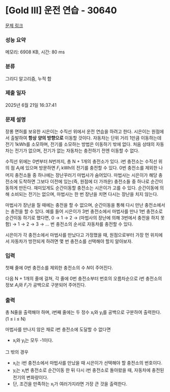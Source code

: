 # [Gold III] 운전 연습 - 30640 

[문제 링크](https://www.acmicpc.net/problem/30640) 

### 성능 요약

메모리: 6908 KB, 시간: 80 ms

### 분류

그리디 알고리즘, 누적 합

### 제출 일자

2025년 6월 21일 16:37:41

### 문제 설명

<p>장롱 면허를 보유한 시은이는 수직선 위에서 운전 연습을 하려고 한다. 시은이는 원점에서 출발하여 <strong>항상</strong> <strong>양의 방향으로</strong> 이동할 것이다. 자동차는 단위 거리 1만큼 이동하는데 전기 1kWh를 소모하며, 전기를 소모하는 방법은 이동하기 밖에 없다. 처음 상태의 자동차는 전기가 없으며, 전기가 없는 자동차는 충전하기 전엔 이동할 수 없다.</p>

<p>수직선 위에는 0번부터 <em>N</em>번까지, 총 N + 1개의 충전소가 있다. i번 충전소는 수직선 위의 점 <em>A<sub>i</sub></em>에 있으며 방문하면 <em>F<sub>i</sub></em> kWh의 전기를 충전할 수 있다. 0번 충전소를 제외한 나머지 충전소들 중 하나에는 장난꾸러기 마법사가 숨어있다. 마법사는 시은이가 해당 충전소에 도착하면 그보다 이전에 있는(즉, 원점에 더 가까운) 충전소들 중 하나로 순간이동하게 만든다. 재미있게도 순간이동할 충전소는 시은이가 고를 수 있다. 순간이동에 의해 소비되는 전기는 없으며, 마법사는 한 번 장난을 치면 다시는 장난을 치지 않는다.</p>

<p>마법사가 장난을 칠 때에는 충전을 할 수 없으며, 순간이동을 통해 다시 만난 충전소에서는 충전을 할 수 있다. 예를 들어 시은이가 3번 충전소에서 마법사를 만나 1번 충전소로 순간이동 하기로 했다면, 0 → 1 → 2 → (마법사의 장난에 의해 3번에서 충전을 하지 못함) → 1 → 2 → 3 → … 번 충전소의 순서로 자동차를 충전할 수 있다.</p>

<p>시은이가 각 충전소에서 마법사를 만났다고 가정했을 때, 원점으로부터 가장 먼 위치에서 자동차가 방전되게 하려면 몇 번 충전소를 선택해야 할지 알아보자.</p>

### 입력 

 <p>첫째 줄에 0번 충전소를 제외한 충전소의 수 <em>N</em>이 주어진다.</p>

<p>다음 N + 1개의 줄에 걸쳐, 각 줄에 0번 충전소부터 번호의 오름차순으로 i번 충전소의 정보 <em>A<sub>i</sub></em>와 <em>F<sub>i</sub></em>가 공백으로 구분되어 주어진다.</p>

### 출력 

 <p>총 N줄을 출력해야 하며, i번째 줄에는 두 정수 x<sub>i</sub>와 y<sub>i</sub>를 공백으로 구분하여 출력한다. (1 ≤ i ≤ N) </p>

<p>마법사를 만나지 않은 채로 i번 충전소에 도달할 수 없다면</p>

<ul>
	<li>x<sub>i</sub>와 y<sub>i</sub>는 모두 -1이다.</li>
</ul>

<p>그 밖의 경우</p>

<ul>
	<li>x<sub>i</sub>는 i번 충전소에서 마법사를 만났을 때 시은이가 선택해야 할 충전소의 번호이다.</li>
	<li>y<sub>i</sub>는 x<sub>i</sub>번 충전소로 순간이동 한 뒤 다시 i번 충전소로 돌아왔을 때, 자동차에 충전된 전기의 변화량이다.</li>
	<li>단, 조건을 만족하는 x<sub>i</sub>가 여러가지라면 가장 큰 것을 출력한다.</li>
</ul>

